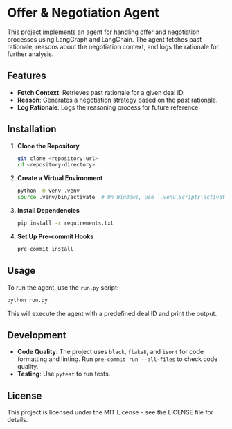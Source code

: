 # Offer & Negotiation Agent

This project implements an agent for handling offer and negotiation processes using LangGraph and LangChain. The agent fetches past rationale, reasons about the negotiation context, and logs the rationale for further analysis.

## Features

- **Fetch Context**: Retrieves past rationale for a given deal ID.
- **Reason**: Generates a negotiation strategy based on the past rationale.
- **Log Rationale**: Logs the reasoning process for future reference.

## Installation

1. **Clone the Repository**

   ```bash
   git clone <repository-url>
   cd <repository-directory>
   ```

2. **Create a Virtual Environment**

   ```bash
   python -m venv .venv
   source .venv/bin/activate  # On Windows, use `.venv\Scripts\activate`
   ```

3. **Install Dependencies**

   ```bash
   pip install -r requirements.txt
   ```

4. **Set Up Pre-commit Hooks**

   ```bash
   pre-commit install
   ```

## Usage

To run the agent, use the `run.py` script:

```bash
python run.py
```

This will execute the agent with a predefined deal ID and print the output.

## Development

- **Code Quality**: The project uses `black`, `flake8`, and `isort` for code formatting and linting. Run `pre-commit run --all-files` to check code quality.
- **Testing**: Use `pytest` to run tests.

## License

This project is licensed under the MIT License - see the LICENSE file for details. 